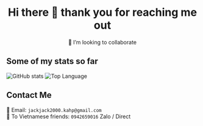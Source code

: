 <h1 align="center"> Hi there 👋 thank you for reaching me out </h1>
<p align="center"> 👯 I’m looking to collaborate </p>

## Some of my stats so far
![GitHub stats](https://github-readme-stats.vercel.app/api?username=binhnguyen00&show_icons=true)
![Top Language](https://github-readme-stats.vercel.app/api/top-langs/?username=binhnguyen00&layout=compact)

## Contact Me
📧 Email: ```jackjack2000.kahp@gmail.com```
<br/>
📲 To Vietnamese friends: ```0942659016``` Zalo / Direct
